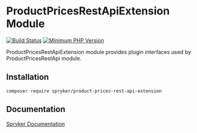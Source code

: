 # ProductPricesRestApiExtension Module
[![Build Status](https://travis-ci.org/spryker/product-prices-rest-api-extension.svg)](https://travis-ci.org/spryker/product-prices-rest-api-extension)
[![Minimum PHP Version](https://img.shields.io/badge/php-%3E%3D%207.3-8892BF.svg)](https://php.net/)

ProductPricesRestApiExtension module provides plugin interfaces used by ProductPricesRestApi module.

## Installation

```
composer require spryker/product-prices-rest-api-extension
```

## Documentation

[Spryker Documentation](https://documentation.spryker.com/module_guide/overview.htm)
